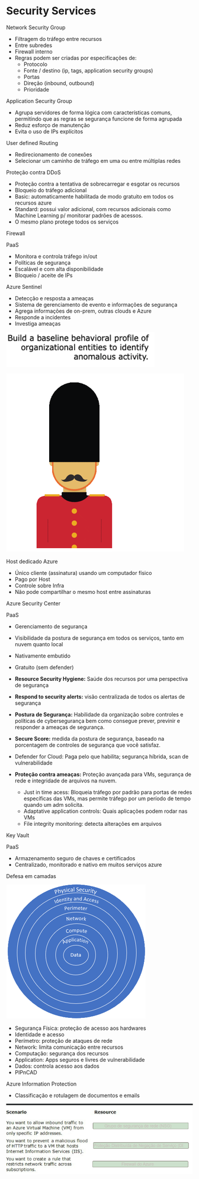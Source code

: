# Security Services

Network Security Group

- Filtragem do tráfego entre recursos
- Entre subredes
- Firewall interno
- Regras podem ser criadas por especificações de:
    - Protocolo
    - Fonte / destino (ip, tags, application security groups)
    - Portas
    - Direção (inbound, outbound)
    - Prioridade

Application Security Group

- Agrupa servidores de forma lógica com características comuns, permitindo que as regras se segurança funcione de forma agrupada
- Reduz esforço de manutenção
- Evita o uso de IPs explícitos

User defined Routing

- Redirecionamento de conexões
- Selecionar um caminho de tráfego em uma ou entre múltiplas redes

Proteção contra DDoS

- Proteção contra a tentativa de sobrecarregar e esgotar os recursos
- Bloqueio do tráfego adicional
- Basic: automaticamente habilitada de modo gratuito em todos os recursos azure
- Standard: possui valor adicional, com recursos adicionais como Machine Learning p/ monitorar padrões de acessos.
- O mesmo plano protege todos os serviços

Firewall

PaaS

- Monitora e controla tráfego in/out
- Políticas de segurança
- Escalável e com alta disponibilidade
- Bloqueio / aceite de IPs

Azure Sentinel

- Detecção e resposta a ameaças
- Sistema de gerenciamento de evento e informações de segurança
- Agrega informações de on-prem, outras clouds e Azure
- Responde a incidentes
- Investiga ameaças

![Untitled](Security%20Services%206708ed4f10264255abf5c87f006d6071/Untitled.png)

![Untitled](Security%20Services%206708ed4f10264255abf5c87f006d6071/Untitled%201.png)

Host dedicado Azure

- Único cliente (assinatura) usando um computador físico
- Pago por Host
- Controle sobre Infra
- Não pode compartilhar o mesmo host entre assinaturas

Azure Security Center

PaaS

- Gerenciamento de segurança
- Visibilidade da postura de segurança em todos os serviços, tanto em nuvem quanto local
- Nativamente embutido
- Gratuito (sem defender)
- **Resource Security Hygiene:** Saúde dos recursos por uma perspectiva de segurança
- **Respond to security alerts:** visão centralizada de todos os alertas de segurança

- **Postura de Segurança:** Habilidade da organização sobre controles e políticas de cybersegurança bem como consegue prever, previnir e responder a ameaças de segurança.
- **Secure Score:** medida da postura de segurança,  baseado na porcentagem de controles de segurança que você satisfaz.
- Defender for Cloud: Paga pelo que habilita; segurança híbrida, scan de vulnerabilidade

- **Proteção contra ameaças:** Proteção avançada para VMs, segurança de rede e integridade de arquivos na nuvem.
    - Just in time acess: Bloqueia tráfego por padrão para portas de redes específicas das VMs, mas permite tráfego por um período de tempo quando um adm solicita.
    - Adaptative application controls: Quais aplicações podem rodar nas VMs
    - File integrity monitoring: detecta alterações em arquivos

Key Vault

PaaS

- Armazenamento seguro de chaves e certificados
- Centralizado, monitorado e nativo em muitos serviços azure

Defesa em camadas

![Untitled](Security%20Services%206708ed4f10264255abf5c87f006d6071/Untitled%202.png)

- Segurança Física: proteção de acesso aos hardwares
- Identidade e acesso
- Perímetro: proteção de ataques de rede
- Network: limita comunicação entre recursos
- Computação: segurança dos recursos
- Application: Apps seguros e livres de vulnerabilidade
- Dados: controla acesso aos dados
- PIPnCAD

Azure Information Protection

- Classificação e rotulagem de documentos e emails

![Untitled](Security%20Services%206708ed4f10264255abf5c87f006d6071/Untitled%203.png)